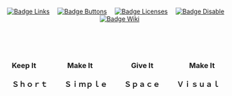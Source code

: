
<div align = center>

<br>
<br>
<br>

[![Badge Links]][Links]   
[![Badge Buttons]][Buttons]   
[![Badge Licenses]][Licenses]   
[![Badge Disable]][Disable]   
[![Badge Wiki]][Wiki]

<br>
<br>
<br>

### Keep It             Make It                Give It               Make It  <br><br>Ｓｈｏｒｔ       Ｓｉｍｐｌｅ       Ｓｐａｃｅ       Ｖｉｓｕａｌ

<br>
<br>
<br>
<br>
<br>
<br>
<br>
<br>
<br>
<br>
<br>
<br>
<br>
<br>
<br>
<br>
<br>
<br>
<br>
<br>
<br>
<br>
<br>

</div>


[Badge Licenses]: https://img.shields.io/badge/Licenses-ed5e26?style=for-the-badge
[Badge Buttons]: https://img.shields.io/badge/Buttons-37a779?style=for-the-badge
[Badge Disable]: https://img.shields.io/badge/Disable-ad1c51?style=for-the-badge
[Badge Links]: https://img.shields.io/badge/Links-00B2FF?style=for-the-badge
[Badge Wiki]: https://img.shields.io/badge/Wiki-8B8B8B?style=for-the-badge

[Licenses]: https://github.com/MarkedDown/Licenses 'Lots of license badges'
[Buttons]: https://github.com/MarkedDown/Buttons 'How to make buttons'
[Disable]: https://github.com/MarkedDown/Disable 'How to disable unused features'
[Links]: https://github.com/MarkedDown/Links 'How to better use links'
[Wiki]: https://github.com/MarkedDown/Wiki 'Why not to use GitHub Wiki'
